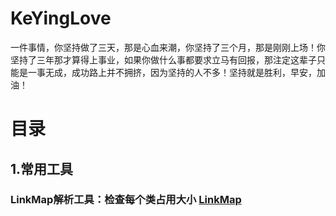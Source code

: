 # KeYingLove
一件事情，你坚持做了三天，那是心血来潮，你坚持了三个月，那是刚刚上场！你坚持了三年那才算得上事业，如果你做什么事都要求立马有回报，那注定这辈子只能是一事无成，成功路上并不拥挤，因为坚持的人不多！坚持就是胜利，早安，加油！
# 目录
  ## 1.常用工具
   ### LinkMap解析工具：检查每个类占用大小 [LinkMap](https://github.com/huanxsd/LinkMap) 
      
